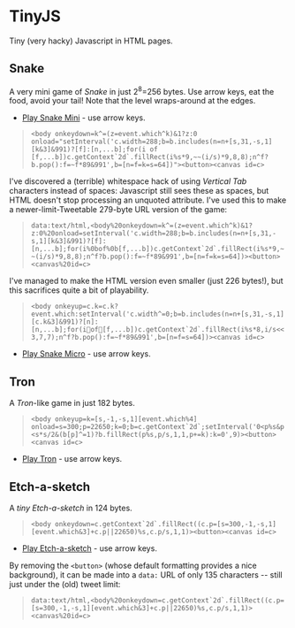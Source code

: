 # TinyJS

Tiny (very hacky) Javascript in HTML pages.

## Snake

A very mini game of *Snake* in just 2<sup>8</sup>=256 bytes. Use arrow keys, eat the food, avoid your tail! Note that the level wraps-around at the edges.

  * [Play Snake Mini](https://danielgjackson.github.io/tinyjs/mini.html) - use arrow keys.

> ```<body onkeydown=k^=(z=event.which^k)&1?z:0 onload="setInterval('c.width=288;b=b.includes(n=n+[s,31,-s,1][k&3]&991)?[f]:[n,...b];for(i of [f,...b])c.getContext`2d`.fillRect(i%s*9,~~(i/s)*9,8,8);n^f?b.pop():f=~f*89&991',b=[n=f=k=s=64])"><button><canvas id=c>```

I've discovered a (terrible) whitespace hack of using *Vertical Tab* characters instead of spaces: Javascript still sees these as spaces, but HTML doesn't stop processing an unquoted attribute.  I've used this to make a newer-limit-Tweetable 279-byte URL version of the game:

> ```data:text/html,<body%20onkeydown=k^=(z=event.which^k)&1?z:0%20onload=setInterval('c.width=288;b=b.includes(n=n+[s,31,-s,1][k&3]&991)?[f]:[n,...b];for(i%0bof%0b[f,...b])c.getContext`2d`.fillRect(i%s*9,~~(i/s)*9,8,8);n^f?b.pop():f=~f*89&991',b=[n=f=k=s=64])><button><canvas%20id=c>```

I've managed to make the HTML version even smaller (just 226 bytes!), but this sacrifices quite a bit of playability.

> ```<body onkeyup=c.k=c.k?event.which:setInterval('c.width^=0;b=b.includes(n=n+[s,31,-s,1][c.k&3]&991)?[n]:[n,...b];for(iof[f,...b])c.getContext`2d`.fillRect(i%s*8,i/s<<3,7,7);n^f?b.pop():f=~f*89&991',b=[n=f=s=64])><canvas id=c>```

  * [Play Snake Micro](https://danielgjackson.github.io/tinyjs/micro.html) - use arrow keys.


## Tron

A *Tron*-like game in just 182 bytes.

> ```<body onkeyup=k=[s,-1,-s,1][event.which%4] onload=s=300;p=22650;k=0;b=c.getContext`2d`;setInterval('0<p%s&p<s*s/2&(b[p]^=1)?b.fillRect(p%s,p/s,1,1,p+=k):k=0',9)><button><canvas id=c>```

* [Play Tron](https://danielgjackson.github.io/tinyjs/tron.html) - use arrow keys.


## Etch-a-sketch

A *tiny* *Etch-a-sketch* in 124 bytes.

> ```<body onkeydown=c.getContext`2d`.fillRect((c.p=[s=300,-1,-s,1][event.which&3]+c.p||22650)%s,c.p/s,1,1)><button><canvas id=c>```

  * [Play Etch-a-sketch](https://danielgjackson.github.io/tinyjs/etch.html) - use arrow keys.

By removing the `<button>` (whose default formatting provides a nice background), it can be made into a `data:` URL of only 135 characters -- still just under the (old) tweet limit:

> ```data:text/html,<body%20onkeydown=c.getContext`2d`.fillRect((c.p=[s=300,-1,-s,1][event.which&3]+c.p||22650)%s,c.p/s,1,1)><canvas%20id=c>```
